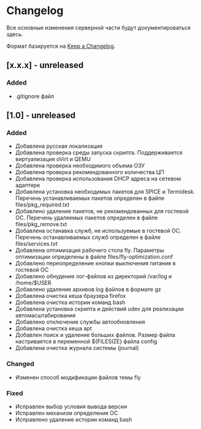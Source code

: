# Changelog
Все основные изменения серверной части будут документироваться здесь.

Формат базируется на [Keep a Changelog](https://keepachangelog.com/en/1.0.0/).

## [x.x.x] - unreleased
### Added
- .gitignore файл

## [1.0] - unreleased
### Added
- Добавлена русская локализация
- Добавлена проверка среды запуска скрипта. Поддерживается виртуализация oVirt и QEMU
- Добавлена проверка необходимого объема ОЗУ
- Добавлена проверка рекомендованного количества ЦП
- Добавлена проверка использования DHCP адреса на сетевом адаптере
- Добавлена установка необходимых пакетов для SPICE и Termidesk. Перечень устанавливаемых пакетов определен в файле files/pkg_required.txt
- Добавлено удаление пакетов, не рекомендованных для гостевой ОС. Перечень удаляемых пакетов определен в файле files/pkg_remove.txt
- Добавлена останавка служб, не используемые в гостевой ОС. Перечень останавливаемых служб определен в файле files/services.txt
- Добавлена оптимизация рабочего стола fly. Параметры оптимизации определены в файле files/fly-optimization.conf
- Добавлено переопределение кнопки выключения питания в гостевой ОС
- Добавлено обнудение лог-файлов из директорий /var/log и /home/$USER
- Добавлено удаление архивов log файлов в формате gz 
- Добавлена очистка кеша браузера firefox 
- Добавлена очистка истории команд bash
- Добавлена установка скрипта и действий udev для реализации автомасштабирования
- Добавлено отключение службы автообновления
- Добавлена очистка кеша apt
- Добавлен поиск и удаление больших файлов. Размер файла настривается в переменной ${FILESIZE} файла config
- Добавлена очистка журнала системы (journal)

### Changed
- Изменен способ модификации файлов темы fly

### Fixed

- Исправлен выбор условия вывода версии
- Исправлен механизм определения ОС
- Исправлено удаление истории команд bash
